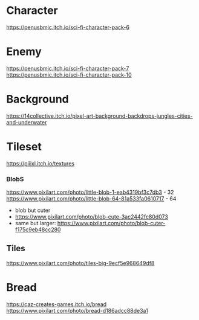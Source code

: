 # Character
https://penusbmic.itch.io/sci-fi-character-pack-6
# Enemy
https://penusbmic.itch.io/sci-fi-character-pack-7
https://penusbmic.itch.io/sci-fi-character-pack-10

# Background
https://14collective.itch.io/pixel-art-background-backdrops-jungles-cities-and-underwater
# Tileset
https://piiixl.itch.io/textures


### BlobS
https://www.pixilart.com/photo/little-blob-1-eab4319bf3c7db3  - 32
https://www.pixilart.com/photo/little-blob-64-81a533fa0610717 - 64

- blob but cuter
- https://www.pixilart.com/photo/blob-cute-3ac2442fc80d073
- same but larger: https://www.pixilart.com/photo/blob-cuter-f175c9eb48cc280

## Tiles 
https://www.pixilart.com/photo/tiles-big-9ecf5e968649df8 

# Bread
https://caz-creates-games.itch.io/bread
https://www.pixilart.com/photo/bread-d186adcc88de3a1
